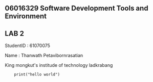 ## 06016329 Software Development Tools and Environment

## LAB 2

StudentID : 61070075

Name : Thanwath Petavibornrasatian

King mongkut's institude of technology ladkrabang

```
    print("hello world")
```